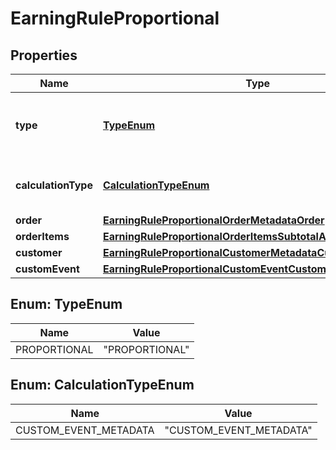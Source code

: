 

# EarningRuleProportional


## Properties

| Name | Type | Description | Notes |
|------------ | ------------- | ------------- | -------------|
|**type** | [**TypeEnum**](#TypeEnum) | Defines how the points will be added to the loyalty card.PROPORTIONAL adds points based on a pre-defined ratio. |  |
|**calculationType** | [**CalculationTypeEnum**](#CalculationTypeEnum) | CUSTOM_EVENT_METADATA: Custom event metadata (X points for every Y in metadata attribute). |  |
|**order** | [**EarningRuleProportionalOrderMetadataOrder**](EarningRuleProportionalOrderMetadataOrder.md) |  |  |
|**orderItems** | [**EarningRuleProportionalOrderItemsSubtotalAmountOrderItems**](EarningRuleProportionalOrderItemsSubtotalAmountOrderItems.md) |  |  |
|**customer** | [**EarningRuleProportionalCustomerMetadataCustomer**](EarningRuleProportionalCustomerMetadataCustomer.md) |  |  |
|**customEvent** | [**EarningRuleProportionalCustomEventCustomEvent**](EarningRuleProportionalCustomEventCustomEvent.md) |  |  |



## Enum: TypeEnum

| Name | Value |
|---- | -----|
| PROPORTIONAL | &quot;PROPORTIONAL&quot; |



## Enum: CalculationTypeEnum

| Name | Value |
|---- | -----|
| CUSTOM_EVENT_METADATA | &quot;CUSTOM_EVENT_METADATA&quot; |



